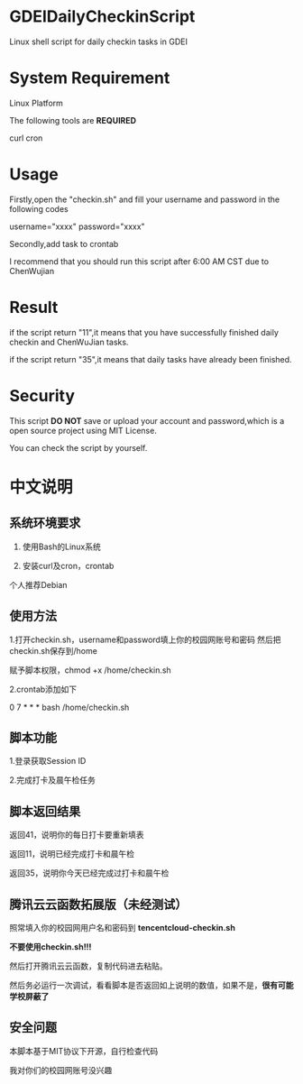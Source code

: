 # GDEIDailyCheckinScript
Linux shell script for daily checkin tasks in GDEI



# System Requirement

Linux Platform

The following tools are **REQUIRED**

curl
cron

# Usage

Firstly,open the "checkin.sh" and fill your username and password in the following codes

username="xxxx"
password="xxxx"


Secondly,add task to crontab

I recommend that you should run this script after 6:00 AM CST due to ChenWujian


# Result

if the script return "11",it means that you have successfully finished daily checkin and ChenWuJian tasks.

if the script return "35",it means that daily tasks have already been finished.

# Security

This script **DO NOT** save or upload your account and password,which is a open source project using MIT License.

You can check the script by yourself.

# 中文说明

## 系统环境要求

1. 使用Bash的Linux系统

2. 安装curl及cron，crontab



个人推荐Debian


## 使用方法

1.打开checkin.sh，username和password填上你的校园网账号和密码
然后把checkin.sh保存到/home

赋予脚本权限，chmod +x /home/checkin.sh

2.crontab添加如下


0 7 * * * bash /home/checkin.sh



## 脚本功能
1.登录获取Session ID

2.完成打卡及晨午检任务



## 脚本返回结果

返回41，说明你的每日打卡要重新填表

返回11，说明已经完成打卡和晨午检

返回35，说明你今天已经完成过打卡和晨午检


## 腾讯云云函数拓展版（未经测试）

照常填入你的校园网用户名和密码到 **tencentcloud-checkin.sh**

**不要使用checkin.sh!!!** 

然后打开腾讯云云函数，复制代码进去粘贴。

然后务必运行一次调试，看看脚本是否返回如上说明的数值，如果不是，**很有可能学校屏蔽了**

## 安全问题

本脚本基于MIT协议下开源，自行检查代码

我对你们的校园网账号没兴趣

